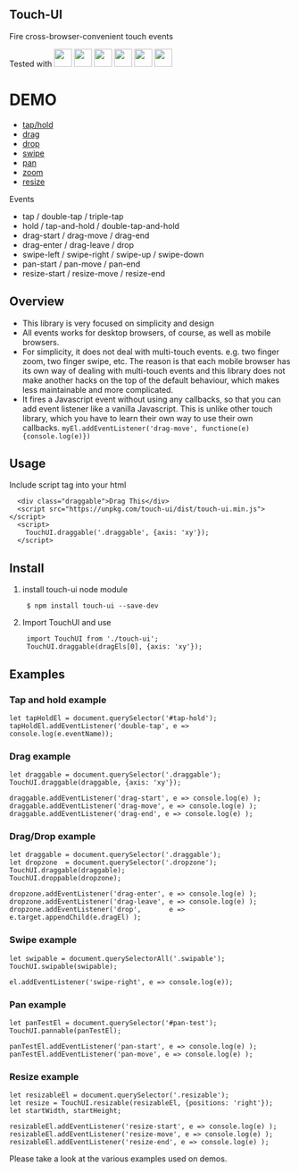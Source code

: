 Touch-UI
---------
Fire cross-browser-convenient touch events

Tested with
<img src="https://ci.testling.com/_/images/chrome.png" width=32 />
<img src="https://ci.testling.com/_/images/firefox.png" width=32 />
<img src="https://ci.testling.com/_/images/safari.png" width=32 />
<img src="https://ci.testling.com/_/images/iphone.png" width=32 />
<img src="https://ci.testling.com/_/images/ipad.png" width=32 />
<img src="https://ci.testling.com/_/images/android-browser.png" width=32 />

DEMO
====
* [tap/hold](https://rawgit.com/allenhwkim/touch-ui/master/demo/index.html#tap-hold)
* [drag](https://rawgit.com/allenhwkim/touch-ui/master/demo/index.html#drag)
* [drop](https://rawgit.com/allenhwkim/touch-ui/master/demo/index.html#drop)
* [swipe](https://rawgit.com/allenhwkim/touch-ui/master/demo/index.html#swipe)
* [pan](https://rawgit.com/allenhwkim/touch-ui/master/demo/index.html#pan)
* [zoom](https://rawgit.com/allenhwkim/touch-ui/master/demo/index.html#pan)
* [resize](https://rawgit.com/allenhwkim/touch-ui/master/demo/index.html#resize)

Events
* tap / double-tap / triple-tap
* hold / tap-and-hold / double-tap-and-hold
* drag-start / drag-move / drag-end 
* drag-enter / drag-leave / drop
* swipe-left / swipe-right / swipe-up / swipe-down
* pan-start / pan-move / pan-end
* resize-start / resize-move / resize-end

## Overview

  * This library is very focused on simplicity and design
  * All events works for desktop browsers, of course, as well as mobile browsers.
  * For simplicity, it does not deal with multi-touch events. e.g. two finger zoom, two finger swipe, etc. The reason is that each mobile browser has its own way of dealing with multi-touch events and this library does not make another hacks on the top of the default behaviour, which makes less maintainable and more complicated.
  * It fires a Javascript event without using any callbacks, so that you can add event listener like a vanilla Javascript.
    This is unlike other touch library, which you have to learn their own way to use their own callbacks.
    `myEl.addEventListener('drag-move', functione(e) {console.log(e)})`

## Usage

Include script tag into your html

      <div class="draggable">Drag This</div>
      <script src="https://unpkg.com/touch-ui/dist/touch-ui.min.js"></script>
      <script>
        TouchUI.draggable('.draggable', {axis: 'xy'});
      </script>

## Install

1. install touch-ui node module

        $ npm install touch-ui --save-dev

2. Import TouchUI and use

        import TouchUI from './touch-ui';
        TouchUI.draggable(dragEls[0], {axis: 'xy'});

## Examples


### Tap and hold example

    let tapHoldEl = document.querySelector('#tap-hold');
    tapHoldEl.addEventListener('double-tap', e => console.log(e.eventName));

### Drag example

    let draggable = document.querySelector('.draggable');
    TouchUI.draggable(draggable, {axis: 'xy'});

    draggable.addEventListener('drag-start', e => console.log(e) );
    draggable.addEventListener('drag-move', e => console.log(e) );
    draggable.addEventListener('drag-end', e => console.log(e) );
    
### Drag/Drop example

    let draggable = document.querySelector('.draggable');
    let dropzone  = document.querySelector('.dropzone');
    TouchUI.draggable(draggable);
    TouchUI.droppable(dropzone);

    dropzone.addEventListener('drag-enter', e => console.log(e) );
    dropzone.addEventListener('drag-leave', e => console.log(e) );
    dropzone.addEventListener('drop',       e => e.target.appendChild(e.dragEl) );

### Swipe example
    
    let swipable = document.querySelectorAll('.swipable');
    TouchUI.swipable(swipable);

    el.addEventListener('swipe-right', e => console.log(e));

### Pan example

    let panTestEl = document.querySelector('#pan-test');
    TouchUI.pannable(panTestEl);

    panTestEl.addEventListener('pan-start', e => console.log(e) );
    panTestEl.addEventListener('pan-move', e => console.log(e) );
  
### Resize example

    let resizableEl = document.querySelector('.resizable');
    let resize = TouchUI.resizable(resizableEl, {positions: 'right'});
    let startWidth, startHeight;

    resizableEl.addEventListener('resize-start', e => console.log(e) );
    resizableEl.addEventListener('resize-move', e => console.log(e) );
    resizableEl.addEventListener('resize-end', e => console.log(e) );


Please take a look at the various examples used on demos.
